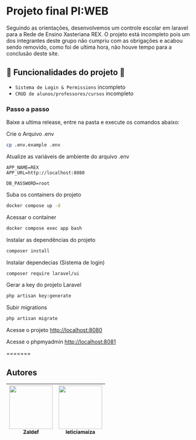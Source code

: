 
# Projeto final PI:WEB 
Seguindo as orientações, desenvolvemos um controle escolar em laravel para a Rede de Ensino Xasteriana REX. O projeto está incompleto pois um dos integrantes deste grupo não cumpriu com as obrigações e acabou sendo removido, como foi de ultima hora, não houve tempo para a conclusão deste site.
    
## :hammer: Funcionalidades do projeto :wrench:
- `Sistema de Login & Permissions` incompleto
- `CRUD de alunos/professores/cursos` incompleto



### Passo a passo
Baixe a ultima release, entre na pasta e execute os comandos abaixo:

Crie o Arquivo .env
```sh
cp .env.example .env
```


Atualize as variáveis de ambiente do arquivo .env
```dosini
APP_NAME=REX
APP_URL=http://localhost:8080

DB_PASSWORD=root
```


Suba os containers do projeto
```sh
docker compose up -d
```


Acessar o container
```sh
docker compose exec app bash
```


Instalar as dependências do projeto
```sh
composer install
```

Instalar dependecias (Sistema de login)
```sh
composer require laravel/ui
```


Gerar a key do projeto Laravel
```sh
php artisan key:generate
```
Subir migrations
```sh
php artisan migrate
```



Acesse o projeto
[http://localhost:8080](http://localhost:8080)

Acesse o phpmyadmin
[http://localhost:8081](http://localhost:8081)

=======
## Autores
| [<img src="https://avatars.githubusercontent.com/u/78030935?v=4" width=115><br><sub>Zaldef</sub>](https://github.com/Zaldef) |  [<img src="https://avatars.githubusercontent.com/u/111884977?v=4" width=115><br><sub>leticiamaiza</sub>](https://github.com/leticiamaiza) | 
| :---: | :---: |
